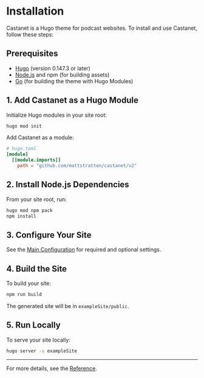 # Installation

Castanet is a Hugo theme for podcast websites. To install and use Castanet, follow these steps:

## Prerequisites
- [Hugo](https://gohugo.io/getting-started/installing/) (version 0.147.3 or later)
- [Node.js](https://nodejs.org/) and npm (for building assets)
- [Go](https://go.dev/doc/install) (for building the theme with Hugo Modules)

## 1. Add Castanet as a Hugo Module

Initialize Hugo modules in your site root:

```sh
hugo mod init
```

Add Castanet as a module:

```toml
# hugo.toml
[module]
  [[module.imports]]
    path = "github.com/mattstratton/castanet/v2"
```

## 2. Install Node.js Dependencies

From your site root, run:

```sh
hugo mod npm pack
npm install
```

## 3. Configure Your Site

See the [Main Configuration](./main-configuration.md) for required and optional settings.

## 4. Build the Site

To build your site:

```sh
npm run build
```

The generated site will be in `exampleSite/public`.

## 5. Run Locally

To serve your site locally:

```sh
hugo server -s exampleSite
```

---

For more details, see the [Reference](../REFERENCE.md). 